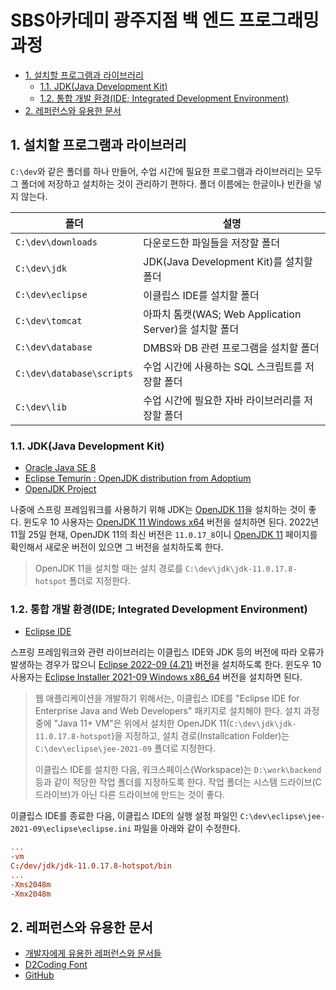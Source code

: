 # SBS아카데미 광주지점 백 엔드 프로그래밍 과정

- [1. 설치할 프로그램과 라이브러리](#1-설치할-프로그램과-라이브러리)
    - [1.1. JDK(Java Development Kit)](#11-jdkjava-development-kit)
    - [1.2. 통합 개발 환경(IDE; Integrated Development Environment)](#12-통합-개발-환경ide-integrated-development-environment)
- [2. 레퍼런스와 유용한 문서](#2-레퍼런스와-유용한-문서)

## 1. 설치할 프로그램과 라이브러리

`C:\dev`와 같은 폴더를 하나 만들어, 수업 시간에 필요한 프로그램과 라이브러리는 모두 그 폴더에 저장하고 설치하는 것이 관리하기 편하다. 폴더 이름에는 한글이나 빈칸을 넣지 않는다.

| 폴더                       | 설명                                                 |
|---------------------------|-----------------------------------------------------|
| `C:\dev\downloads`        | 다운로드한 파일들을 저장할 폴더                          |
| `C:\dev\jdk`              | JDK(Java Development Kit)를 설치할 폴더               |
| `C:\dev\eclipse`          | 이클립스 IDE를 설치할 폴더                              |
| `C:\dev\tomcat`           | 아파치 톰캣(WAS; Web Application Server)을 설치할 폴더  |
| `C:\dev\database`         | DMBS와 DB 관련 프로그램을 설치할 폴더                    |
| `C:\dev\database\scripts` | 수업 시간에 사용하는 SQL 스크립트를 저장할 폴더            |
| `C:\dev\lib`              | 수업 시간에 필요한 자바 라이브러리를 저장할 폴더            |

### 1.1. JDK(Java Development Kit)

- [Oracle Java SE 8](https://www.oracle.com/java/technologies/javase/javase8u211-later-archive-downloads.html)
- [Eclipse Temurin : OpenJDK distribution from Adoptium](https://adoptium.net/)
- [OpenJDK Project](https://github.com/ojdkbuild/ojdkbuild)

나중에 스프링 프레임워크를 사용하기 위해 JDK는 [OpenJDK 11](https://adoptium.net/temurin/releases/?version=11)을 설치하는 것이 좋다.
윈도우 10 사용자는 [OpenJDK 11 Windows x64](https://github.com/adoptium/temurin11-binaries/releases/download/jdk-11.0.17%2B8/OpenJDK11U-jdk_x64_windows_hotspot_11.0.17_8.msi) 버전을 설치하면 된다. 2022년 11월 25일 현재, OpenJDK 11의 최신 버전은 `11.0.17_8`이니 [OpenJDK 11](https://adoptium.net/temurin/releases/?version=11) 페이지를 확인해서 새로운 버전이 있으면 그 버전을 설치하도록 한다.

> OpenJDK 11을 설치할 때는 설치 경로를 `C:\dev\jdk\jdk-11.0.17.8-hotspot` 폴더로 지정한다.

### 1.2. 통합 개발 환경(IDE; Integrated Development Environment)

- [Eclipse IDE](https://www.eclipse.org/)

스프링 프레임워크와 관련 라이브러리는 이클립스 IDE와 JDK 등의 버전에 따라 오류가 발생하는 경우가 많으니 [Eclipse 2022-09 (4.21)](https://www.eclipse.org/downloads/packages/release/2021-09/) 버전을 설치하도록 한다.
윈도우 10 사용자는 [Eclipse Installer 2021-09 Windows x86_64](https://www.eclipse.org/downloads/download.php?file=/oomph/epp/2021-09/R/eclipse-inst-jre-win64.exe&mirror_id=1273) 버전을 설치하면 된다.

> 웹 애플리케이션을 개발하기 위해서는, 이클립스 IDE를 "Eclipse IDE for Enterprise Java and Web Developers" 패키지로 설치해야 한다. 설치 과정 중에 "Java 11+ VM"은 위에서 설치한 OpenJDK 11(`C:\dev\jdk\jdk-11.0.17.8-hotspot`)을 지정하고, 설치 경로(Installcation Folder)는 `C:\dev\eclipse\jee-2021-09` 폴더로 지정한다.
>
> 이클립스 IDE를 설치한 다음, 워크스페이스(Workspace)는 `D:\work\backend` 등과 같이 적당한 작업 폴더를 지정하도록 한다. 작업 폴더는 시스템 드라이브(C 드라이브)가 아닌 다른 드라이브에 만드는 것이 좋다.

이클립스 IDE를 종료한 다음, 이클립스 IDE의 실행 설정 파일인 `C:\dev\eclipse\jee-2021-09\eclipse\eclipse.ini` 파일을 아래와 같이 수정한다.

```conf
...
-vm
C:/dev/jdk/jdk-11.0.17.8-hotspot/bin
...
-Xms2048m
-Xmx2048m
```

## 2. 레퍼런스와 유용한 문서

- [개발자에게 유용한 레퍼런스와 문서들](https://mooozi.github.io/references.html)
- [D2Coding Font](https://github.com/naver/d2codingfont)
- [GitHub](https://github.com/)
